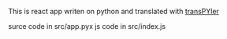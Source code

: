 This is react app writen on python and translated with [transPYler](https://github.com/alploskov/transPYler)

surce code in src/app.pyx
js code in src/index.js